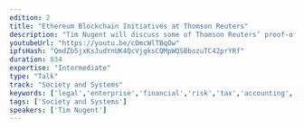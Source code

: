 ```yaml
---
edition: 2
title: "Ethereum Blockchain Initiatives at Thomson Reuters"
description: "Tim Nugent will discuss some of Thomson Reuters’ proof-of-concept projects including oracle services providing real-time market and reference to smart contracts."
youtubeUrl: "https://youtu.be/cOmcWlTBqOw"
ipfsHash: "QmdZb5jxKsJudYnUK4QcVjgksCQMpWQSBbozuTC42prYRf"
duration: 834
expertise: "Intermediate"
type: "Talk"
track: "Society and Systems"
keywords: ['legal','enterprise','financial','risk','tax','accounting','eikon','governments','IP','science','tools','databases','access','KYC','dapps','block','delegated','identity','ID','oracle','due','diligence','elektron','otc','data','news','zkproofs','solidity','hackathon','security','entitlement']
tags: ['Society and Systems']
speakers: ['Tim Nugent']
---
```

